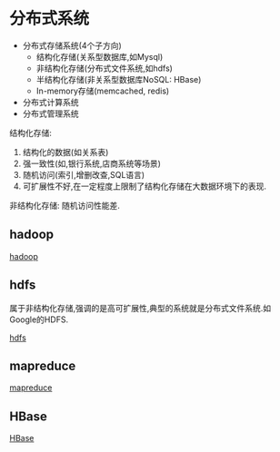 
# 分布式系统
- 分布式存储系统(4个子方向)
	- 结构化存储(关系型数据库,如Mysql)
	- 非结构化存储(分布式文件系统,如hdfs)
	- 半结构化存储(非关系型数据库NoSQL: HBase)
	- In-memory存储(memcached, redis)
- 分布式计算系统
- 分布式管理系统

结构化存储:
1. 结构化的数据(如关系表)
2. 强一致性(如,银行系统,店商系统等场景)
3. 随机访问(索引,增删改查,SQL语言)
4. 可扩展性不好,在一定程度上限制了结构化存储在大数据环境下的表现.

非结构化存储: 随机访问性能差.

## hadoop
[hadoop](https://baike.baidu.com/item/Hadoop/3526507?fr=aladdin)

## hdfs
属于非结构化存储,强调的是高可扩展性,典型的系统就是分布式文件系统.如Google的HDFS.

[hdfs](https://baike.baidu.com/item/hdfs/4836121?fr=aladdin)

## mapreduce
[mapreduce](https://baike.baidu.com/item/MapReduce/133425?fr=aladdin)


## HBase
[HBase](https://baike.baidu.com/item/HBase/7670213?fr=aladdin)


